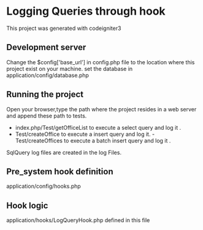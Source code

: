 # Logging Queries through hook

This project was generated with codeigniter3 

## Development server

Change the $config['base_url'] in config.php file to the location where this project exist on your machine. set the database in application/config/database.php

## Running the project
Open your browser,type the path where the project resides in a web server and append these path to tests.
- index.php/Test/getOfficeList to execute a select query and log it .
- Test/createOffice to execute a insert query and log it. 
-Test/createOffices to execute a batch insert query and log it .

SqlQuery log files are created in the log Files.

## Pre_system hook definition
application/config/hooks.php

## Hook logic
application/hooks/LogQueryHook.php defined in this file


